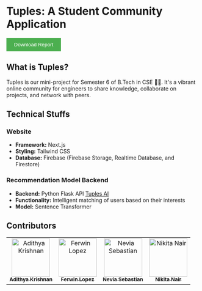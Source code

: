 # Tuples: A Student Community Application

<a href="https://github.com/Chackoz/Tuples/blob/master/Tuples.pdf" download>
  <button style="background-color: #4CAF50; color: white; padding: 10px 20px; border: none; cursor: pointer;">
    Download Report
  </button>
</a>

## What is Tuples?
Tuples is our mini-project for Semester 6 of B.Tech in CSE 🚶‍♀️. It's a vibrant online community for engineers to share knowledge, collaborate on projects, and network with peers.

## Technical Stuffs

### Website
- **Framework:** Next.js
- **Styling:** Tailwind CSS
- **Database:** Firebase (Firebase Storage, Realtime Database, and Firestore)

### Recommendation Model Backend
- **Backend:** Python Flask API [Tuples AI](https://github.com/Chackoz/TuplesAi)
- **Functionality:** Intelligent matching of users based on their interests
- **Model:** Sentence Transformer

## Contributors

<table>
<tr>
    <td align="center">
        <a href="https://github.com/fal3n-4ngel">
            <img src="https://avatars.githubusercontent.com/u/79042374?v=4" width="100;" alt="Adithya Krishnan"/>
            <br />
            <sub><b>Adithya Krishnan</b></sub>
        </a>
    </td>
    <td align="center">
        <a href="https://github.com/Fer-Win">
            <img src="https://avatars.githubusercontent.com/u/102341775?v=4" width="100;" alt="Ferwin Lopez"/>
            <br />
            <sub><b>Ferwin Lopez</b></sub>
        </a>
    </td>
    <td align="center">
        <a href="https://github.com/neviaseb03">
            <img src="https://avatars.githubusercontent.com/u/101114152?v=4" width="100;" alt="Nevia Sebastian"/>
            <br />
            <sub><b>Nevia Sebastian</b></sub>
        </a>
    </td>
    <td align="center">
        <a href="https://github.com/Nk0x1">
            <img src="https://avatars.githubusercontent.com/u/114907090?v=4" width="100;" alt="Nikita Nair"/>
            <br />
            <sub><b>Nikita Nair</b></sub>
        </a>
    </td>
</tr>
</table>
